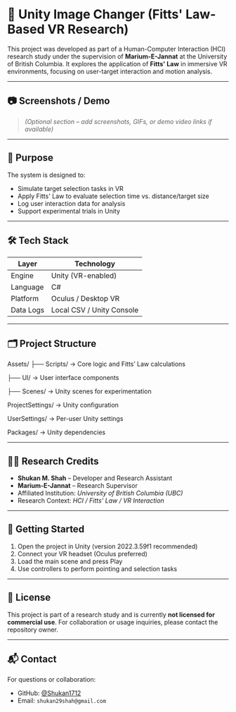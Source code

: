 # 🧠 Unity Image Changer (Fitts' Law-Based VR Research)

This project was developed as part of a Human-Computer Interaction (HCI) research study under the supervision of **Marium-E-Jannat** at the University of British Columbia. It explores the application of **Fitts' Law** in immersive VR environments, focusing on user-target interaction and motion analysis.

---


## 📷 Screenshots / Demo

> _(Optional section – add screenshots, GIFs, or demo video links if available)_

---

## 🧪 Purpose

The system is designed to:
- Simulate target selection tasks in VR
- Apply Fitts' Law to evaluate selection time vs. distance/target size
- Log user interaction data for analysis
- Support experimental trials in Unity

---



## 🛠 Tech Stack

| Layer       | Technology                    |
|------------|-------------------------------|
| Engine      | Unity (VR-enabled)            |
| Language    | C#                            |
| Platform    | Oculus / Desktop VR           |
| Data Logs   | Local CSV / Unity Console     |

---

## 🗂 Project Structure

Assets/
├── Scripts/ → Core logic and Fitts’ Law calculations

├── UI/ → User interface components

├── Scenes/ → Unity scenes for experimentation

ProjectSettings/ → Unity configuration

UserSettings/ → Per-user Unity settings

Packages/ → Unity dependencies


---

## 👨‍🔬 Research Credits

- **Shukan M. Shah** – Developer and Research Assistant  
- **Marium-E-Jannat** – Research Supervisor  
- Affiliated Institution: *University of British Columbia (UBC)*  
- Research Context: *HCI / Fitts’ Law / VR Interaction*

---

## 🚀 Getting Started

1. Open the project in Unity (version 2022.3.59f1 recommended)
2. Connect your VR headset (Oculus preferred)
3. Load the main scene and press Play
4. Use controllers to perform pointing and selection tasks

---

## 📜 License

This project is part of a research study and is currently **not licensed for commercial use**. For collaboration or usage inquiries, please contact the repository owner.

---


## 📬 Contact

For questions or collaboration:
- GitHub: [@Shukan1712](https://github.com/Shukan1712)
- Email: `shukan29shah@gmail.com`
